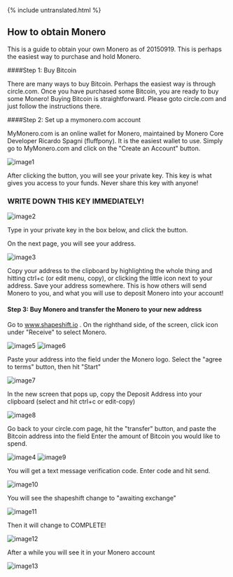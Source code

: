 {% include untranslated.html %}
## How to obtain Monero

This is a guide to obtain your own Monero as of 20150919. This is perhaps the easiest way to purchase and hold Monero.

####Step 1: Buy Bitcoin

There are many ways to buy Bitcoin. Perhaps the easiest way is through circle.com. Once you have purchased some Bitcoin, you are ready to buy some Monero! Buying Bitcoin is straightforward. Please goto circle.com and just follow the instructions there.

####Step 2: Set up a mymonero.com account

MyMonero.com is an online wallet for Monero, maintained by Monero Core Developer Ricardo Spagni (fluffpony). It is the easiest wallet to use. Simply go to MyMonero.com and click on the "Create an Account" button. 

![image1](https://github.com/luuul/monero-site/blob/master/knowledge-base/user-guides/png/easiest_way/01.png)

After clicking the button, you will see your private key. This key is what gives you access to your funds. Never share this key with anyone!

### WRITE DOWN THIS KEY IMMEDIATELY!

![image2](https://github.com/luuul/monero-site/blob/master/knowledge-base/user-guides/png/easiest_way/02.png)

Type in your private key in the box below, and click the button.

On the next page, you will see your address.

![image3](https://github.com/luuul/monero-site/blob/master/knowledge-base/user-guides/png/easiest_way/03.png)

Copy your address to the clipboard by highlighting the whole thing and hitting ctrl+c (or edit menu, copy), or clicking the little icon next to your address. Save your address somewhere. This is how others will send Monero to you, and what you will use to deposit Monero into your account!

#### Step 3: Buy Monero and transfer the Monero to your new address

Go to www.shapeshift.io . On the righthand side, of the screen, click icon under "Receive" to select Monero.

![image5](https://github.com/luuul/monero-site/blob/master/knowledge-base/user-guides/png/easiest_way/05.png)
![image6](https://github.com/luuul/monero-site/blob/master/knowledge-base/user-guides/png/easiest_way/06.png)

Paste your address into the field under the Monero logo. Select the "agree to terms" button, then hit "Start"

![image7](https://github.com/luuul/monero-site/blob/master/knowledge-base/user-guides/png/easiest_way/07.png)

In the new screen that pops up, copy the Deposit Address into your clipboard (select and hit ctrl+c or edit-copy)

![image8](https://github.com/luuul/monero-site/blob/master/knowledge-base/user-guides/png/easiest_way/08.png)

Go back to your circle.com page, hit the "transfer" button, and paste the Bitcoin address into the field
Enter the amount of Bitcoin you would like to spend.

![image4](https://github.com/luuul/monero-site/blob/master/knowledge-base/user-guides/png/easiest_way/04.png)
![image9](https://github.com/luuul/monero-site/blob/master/knowledge-base/user-guides/png/easiest_way/09.png)

You will get a text message verification code. Enter code and hit send.

![image10](https://github.com/luuul/monero-site/blob/master/knowledge-base/user-guides/png/easiest_way/10.png)

You will see the shapeshift change to "awaiting exchange"

![image11](https://github.com/luuul/monero-site/blob/master/knowledge-base/user-guides/png/easiest_way/11.png)

Then it will change to COMPLETE!

![image12](https://github.com/luuul/monero-site/blob/master/knowledge-base/user-guides/png/easiest_way/12.png)

After a while you will see it in your Monero account

![image13](https://github.com/luuul/monero-site/blob/master/knowledge-base/user-guides/png/easiest_way/13.png)
